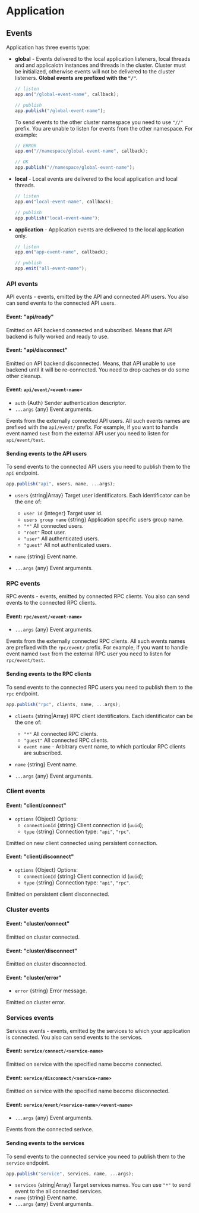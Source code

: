 # Application

## Events

Application has three events type:

- **global** - Events delivered to the local application listeners, local threads and and applicaiotn instances and threads in the cluster. Cluster must be initialized, otherwise events will not be delivered to the cluster listeners. **Global events are prefixed with the `"/"`**.

    ```javascript
    // listen
    app.on("/global-event-name", callback);

    // publish
    app.publish("/global-event-name");
    ```

    To send events to the other cluster namespace you need to use `"//"` prefix. You are unable to listen for events from the other namespace. For example:

    ```javascript
    // ERROR
    app.on("//namespace/global-event-name", callback);

    // OK
    app.publish("//namespace/global-event-name");
    ```

- **local** - Local events are delivered to the local application and local threads.

    ```javascript
    // listen
    app.on("local-event-name", callback);

    // publish
    app.publish("local-event-name");
    ```

- **application** - Application events are delivered to the local application only.

    ```javascript
    // listen
    app.on("app-event-name", callback);

    // publish
    app.emit("all-event-name");
    ```

### API events

API events - events, emitted by the API and connected API users. You also can send events to the connected API users.

#### Event: "api/ready"

Emitted on API backend connected and subscribed. Means that API backend is fully worked and ready to use.

#### Event: "api/disconnect"

Emitted on API backend disconnected. Means, that API unable to use backend until it will be re-connected. You need to drop caches or do some other cleanup.

#### Event: `api/event/<event-name>`

- `auth` {Auth} Sender authentication descriptor.
- `...args` {any} Event arguments.

Events from the externally connected API users. All such events names are prefixed with the `api/event/` prefix. For example, if you want to handle event named `test` from the external API user you need to listen for `api/event/test`.

#### Sending events to the API users

To send events to the connected API users you need to publish them to the `api` endpoint.

```javascript
app.publish("api", users, name, ...args);
```

- `users` {string|Array} Target user identificators. Each identificator can be the one of:

    - `user id` {integer} Target user id.
    - `users group name` {string} Application specific users group name.
    - `"*"` All connected users.
    - `"root"` Root user.
    - `"user"` All authenticated users.
    - `"guest"` All not authenticated users.

- `name` {string} Event name.

- `...args` {any} Event arguments.

### RPC events

RPC events - events, emitted by connected RPC clients. You also can send events to the connected RPC clients.

#### Event: `rpc/event/<event-name>`

- `...args` {any} Event arguments.

Events from the externally connected RPC clients. All such events names are prefixed with the `rpc/event/` prefix. For example, if you want to handle event named `test` from the external RPC user you need to listen for `rpc/event/test`.

#### Sending events to the RPC clients

To send events to the connected RPC users you need to publish them to the `rpc` endpoint.

```javascript
app.publish("rpc", clients, name, ...args);
```

- `clients` {string|Array} RPC client identificators. Each identificator can be the one of:

    - `"*"` All connected RPC clients.
    - `"guest"` All connected RPC clients.
    - `event name` - Arbitrary event name, to which particular RPC clients are subscribed.

- `name` {string} Event name.

- `...args` {any} Event arguments.

### Client events

#### Event: "client/connect"

- `options` {Object} Options:
    - `connectionId` {string} Client connection id (`uuid`);
    - `type` {string} Connection type: `"api"`, `"rpc"`.

Emitted on new client connected using persistent connection.

#### Event: "client/disconnect"

- `options` {Object} Options:
    - `connectionId` {string} Client connection id (`uuid`);
    - `type` {string} Connection type: `"api"`, `"rpc"`.

Emitted on persistent client disconnected.

### Cluster events

#### Event: "cluster/connect"

Emitted on cluster connected.

#### Event: "cluster/disconnect"

Emitted on cluster disconnected.

#### Event: "cluster/error"

- `error` {string} Error message.

Emitted on cluster error.

### Services events

Services events - events, emitted by the services to which your application is connected. You also can send events to the services.

#### Event: `service/connect/<service-name>`

Emitted on service with the specified name become connected.

#### Event: `service/disconnect/<service-name>`

Emitted on service with the specified name become disconnected.

#### Event: `service/event/<service-name>/<event-name>`

- `...args` {any} Event arguments.

Events from the connected serivce.

#### Sending events to the services

To send events to the connected service you need to publish them to the `service` endpoint.

```javascript
app.publish("service", services, name, ...args);
```

- `services` {string|Array} Target services names. You can use `"*"` to send event to the all connected services.
- `name` {string} Event name.
- `...args` {any} Event arguments.
